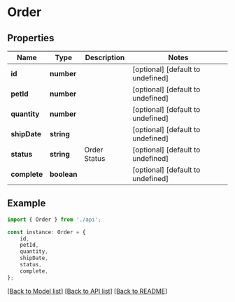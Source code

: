 # Order


## Properties

Name | Type | Description | Notes
------------ | ------------- | ------------- | -------------
**id** | **number** |  | [optional] [default to undefined]
**petId** | **number** |  | [optional] [default to undefined]
**quantity** | **number** |  | [optional] [default to undefined]
**shipDate** | **string** |  | [optional] [default to undefined]
**status** | **string** | Order Status | [optional] [default to undefined]
**complete** | **boolean** |  | [optional] [default to undefined]

## Example

```typescript
import { Order } from './api';

const instance: Order = {
    id,
    petId,
    quantity,
    shipDate,
    status,
    complete,
};
```

[[Back to Model list]](../README.md#documentation-for-models) [[Back to API list]](../README.md#documentation-for-api-endpoints) [[Back to README]](../README.md)
